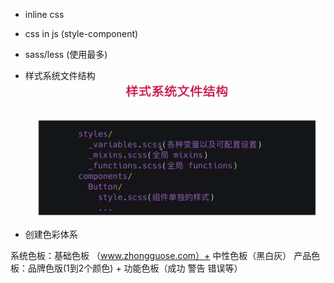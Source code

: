 - inline css

- css in js (style-component)

- sass/less (使用最多)

- 样式系统文件结构
![样式系统文件结构](./img/样式系统文件结构.png)


- 创建色彩体系

系统色板：基础色板 （www.zhongguose.com）+ 中性色板（黑白灰）
产品色板：品牌色版(1到2个颜色) + 功能色板（成功 警告 错误等）
